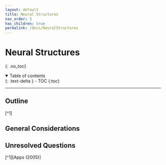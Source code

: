 ```yaml
---
layout: default
title: Neural Structures
nav_order: 3
has_children: true
permalink: /docs/NeuralStructures
---
```


# Neural Structures
{: .no_toc}


<details open markdown="block">
  <summary>
    Table of contents
  </summary>
  {: .text-delta }
- TOC
{:toc}
</details>

---

## Outline

[^1]

## General Considerations

## Unresolved Questions

[^1][Apps (2005)]